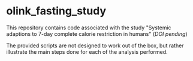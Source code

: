 # olink_fasting_study

This repository contains code associated with the study "Systemic adaptions to 7-day complete calorie restriction in humans" (*DOI pending*)

The provided scripts are not designed to work out of the box, but rather illustrate the main steps done for each of the analysis performed.
